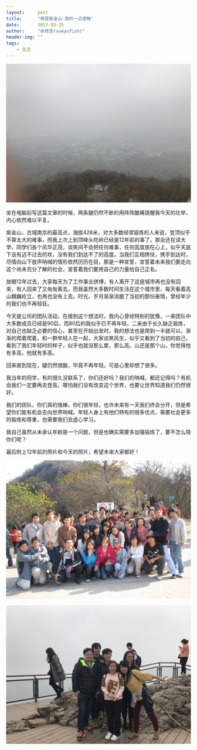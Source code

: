 ```yaml
---
layout:     post
title:      "再登紫金山-我的一点感触"
date:       2017-03-25
author:     "余修忞(xueyufish)"
header-img: ""
tags:
    - 生活
---
```


![山顶照](/assets/attachment/climb-the-zijin-mountain/shanding.jpeg)

坐在电脑前写这篇文章的时候，两条腿仍然不断的用阵阵酸痛提醒我今天的壮举，内心依然难以平复。

紫金山，古城南京的最高点，海拔428米，对大多数经常锻炼的人来说，登顶似乎不算太大的难事，而我上次上到顶峰头陀岭已经是12年前的事了。那会还在读大学，同学们各个风华正茂，谈笑间不会把任何难事，任何高度放在心上，似乎天底下没有迈不过去的坎，没有我们到达不了的高度。当我们互相搀扶，携手到达时，尽情向山下放声呐喊的情形依然历历在目，那是一种宣誓，宣誓着未来我们要走向这个尚未充分了解的社会，宣誓着我们要用自己的力量给自己正名。

放眼12年过去，大家每天为了工作事业拼博，有人离开了这座城市再也没有回来，有人回来了又匆匆离去，而我虽然大多数时间生活在这个城市里，每天看着高山魏巍屹立，也再也没有上去。时光、岁月渐渐消磨了当初的那份豪情，曾经年少的我们也不再轻狂。

今天是公司的团队活动，在接到这个想法时，我内心曾经特别的犹豫，一来团队中大多数成员已经是90后，而80后的我似乎已不再年轻，二来由于长久缺乏锻炼，对自己也缺乏必要的信心，甚至在开始出发时，我的想法也是爬到一半就可以。渐渐的爬着爬着，和一群年轻人在一起，大家谈笑风生，似乎又看到了当初的自己，看到了我们年轻时的样子，似乎也就没那么累，那么高。山还是那个山，你觉得他有多高，他就有多高。

回来直到现在，腿仍然很酸，毕竟不再年轻。可是心里却想了很多。

我当年的同学，有的很久没联系了，你们还好吗？我们的呐喊，都还记得吗？有机会我们一定要再去登高，哪怕我们没有改变这个世界，也要让世界知道我们仍然很好。

我们的团队，你们真的很棒，你们很年轻，也许未来有一天我们终会分开，但是希望你们能有机会去向世界呐喊。年轻人身上有他们特有的很多优点，需要社会更多的锻炼和尊重，也需要我们去虚心学习。

我自己虽然从未承认年龄是一个问题，但是也确实需要多加强锻炼了，要不怎么陪你们呢？

最后附上12年前的照片和今天的照片，希望未来大家都好！

![大学登顶照](/assets/attachment/climb-the-zijin-mountain/daxue.jpg "Title")

![团队照片](/assets/attachment/climb-the-zijin-mountain/tuandui.jpeg "Title")